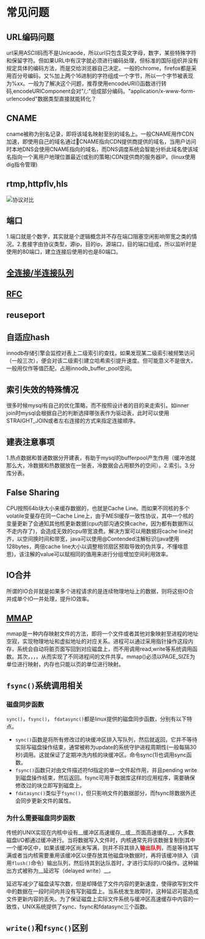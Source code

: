 # 常见问题

## URL编码问题

url采用ASCII码而不是Unicaode，所以url只包含英文字母，数字，某些特殊字符和保留字符。但如果URL中有汉字就必须进行编码处理，但标准的国际组织并没有规定具体的编码方法，而是交给浏览器自己决定。一般的chrome，firefox都是采用百分号编码，又%加上两个16进制的字符组成一个字节，所以一个字节被表现为%xx。一般为了解决这个问题，推荐使用encodeURI()函数进行转码,encodeURIComponent会对"/,:"组成部分编码。"application/x-www-form-urlencoded"数据类型直接就能转化？

## CNAME

cname被称为别名记录，即将该域名映射至别的域名上。一般CNAME用作CDN加速，即使用自己的域名通过CNAME指向CDN提供商提供的域名，当用户访问时本地DNS会使用CNAME指向的域名，而DNS调度系统会智能分析此域名使该域名指向一个离用户地理位置最近(或别的策略)CDN提供商的服务器IP。(linux使用dig指令管理)

## rtmp,httpflv,hls

![协议对比](https://upload-images.jianshu.io/upload_images/238151-6b9f5a7f9b6bd12d.png?imageMogr2/auto-orient/strip|imageView2/2/w/865/format/webp.jpg)

## 端口

1.端口就是个数字，其实就是个逻辑概念并不存在端口阻塞空闲影响带宽之类的情况。2.套接字由协议类型，源ip，目的ip，源端口，目的端口组成，所以监听时是使用的80端口，建立连接后使用的也是80端口。

## [全连接/半连接队列](https://www.cnblogs.com/XDU-Lakers/p/13179845.html)

## [RFC](https://datatracker.ietf.org/doc/search?name=html&rfcs=on&activedrafts=on&olddrafts=on)

## reuseport

## 自适应hash

innodb存储引擎会监控对表上二级索引的查找，如果发现某二级索引被频繁访问（一般三次），便会对该二级索引建立哈希索引提升速度。但可能意义不是很大，一般用仅作等值匹配，占用innodb_buffer_pool空间。

## 索引失效的特殊情况

很多时候mysql有自己的优化策略，而不按照设计者的目的来走索引。如inner join时mysql会根据自己的判断选择哪张表作为驱动表，此时可以使用STRAIGHT_JOIN或者左右连接的方式来指定连接顺序。

## 建表注意事项

1.热点数据和普通数据分开建表，有助于mysql的bufferpool产生作用（缓冲池就那么大，冷数据和热数据放在一张表，冷数据会占用额外的空间）。2.索引。3.分库分表。

## False Sharing

CPU按照64b块大小来缓存数据的，也就是Cache Line。而如果不同核的多个volatile变量存在同一Cache Line上，由于MESI缓存一致性协议，其中一个核的变量更新了会通知其他核更新数据(cpu内部沟通交换cache，因为都有数据所以不走内存了)，会造成无效的cpu带宽浪费。解决方案可以用数据将cache line对齐，以空间换时间和带宽，java可以使用@Contended注解标识(java使用128bytes，两倍cache line大小以调整相邻扇区预取导致的伪共享，不懂啥意思)，该注解的value可以赋相同的值用来进行分组增加空间利用效率。

## IO合并

所谓的IO合并就是如果多个进程请求的是连续物理地址上的数据，则将这些IO合并成单个IO一并处理，提升IO效率。

## [MMAP](https://www.cnblogs.com/huxiao-tee/p/4660352.html)

mmap是一种内存映射文件的方法，即将一个文件或者其他对象映射至进程的地址空寂，实现物理地址和虚拟地址的对应关系。进程可以通过采用指针操作这段内存，系统会自动将脏页面写回到对应磁盘上，而不用调用read,write等系统调用函数。其次，，，，从而实现了不同进程间的文件共享。mmap()必须以PAGE_SIZE为单位进行映射，内存也只能以页的单位进行映射。

## `fsync()`系统调用相关

### 磁盘同步函数

`sync()`，`fsync()`， `fdatasync()`都是linux提供的磁盘同步函数，分别有以下特点。  

* `sync()`函数是将所有修改过的块缓冲区排入写队列，然后就返回，它并不等待实际写磁盘操作结束，通常被称为update的系统守护进程周期性(一般每隔30秒)调用。这就保证了定期冲洗内核的块缓冲区。命令sync(1)也调用sync函数。  
* `fsync()`函数只对由文件描述符fd指定的单一文件起作用，并且pending write到磁盘操作结束，然后返回。fsync可用于数据库这样的应用程序，需要确保修改过的块立即写到磁盘上。  
* `fdatasync()`类似于`fsync()`，但只影响文件的数据部分，而fsync除数据外还会同步更新文件的属性。

### 为什么需要磁盘同步函数

传统的UNIX实现在内核中设有__缓冲区高速缓存__或__页面高速缓存__，大多数磁盘I/O都通过缓冲进行。当将数据写入文件时，内核通常先将该数据复制到其中一个缓冲区中，如果该缓冲区尚未写满，则并不将其排入<font color="#ff0000">__输出队列__</font>，而是等待其写满或者当内核需要重用该缓冲区以便存放其他磁盘块数据时，再将该缓冲排入（调用`flush()`命令）输出队列，然后待其到达队首时，才进行实际的I/O操作。这种输出方式被称为__延迟写（delayed write）__。

延迟写减少了磁盘读写次数，但是却降低了文件内容的更新速度，使得欲写到文件中的数据在一段时间内并没有写到磁盘上。当系统发生故障时，这种延迟可能造成文件更新内容的丢失。为了保证磁盘上实际文件系统与缓冲区高速缓存中内容的一致性，UNIX系统提供了sync、fsync和fdatasync三个函数。

## `write()`和`fsync()`区别
